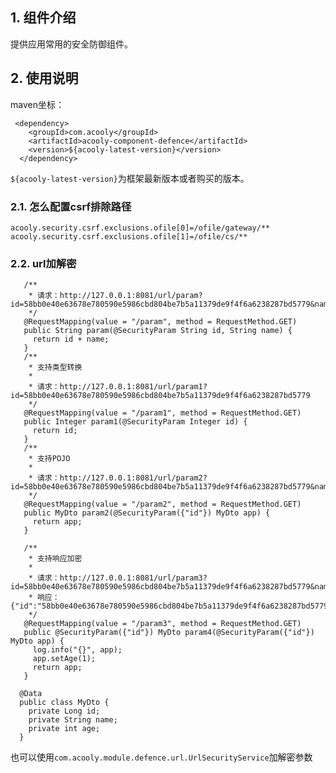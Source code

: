 <!-- title: 防御组件 -->
<!-- type: infrastructure -->
<!-- author: qiubo -->

## 1. 组件介绍

提供应用常用的安全防御组件。

## 2. 使用说明

maven坐标：

     <dependency>
        <groupId>com.acooly</groupId>
        <artifactId>acooly-component-defence</artifactId>
        <version>${acooly-latest-version}</version>
      </dependency>

`${acooly-latest-version}`为框架最新版本或者购买的版本。

### 2.1. 怎么配置csrf排除路径

    acooly.security.csrf.exclusions.ofile[0]=/ofile/gateway/**
    acooly.security.csrf.exclusions.ofile[1]=/ofile/cs/**
    
### 2.2. url加解密

       /**
        * 请求：http://127.0.0.1:8081/url/param?id=58bb0e40e63678e780590e5986cbd804be7b5a11379de9f4f6a6238287bd5779&name=a
        */
       @RequestMapping(value = "/param", method = RequestMethod.GET)
       public String param(@SecurityParam String id, String name) {
         return id + name;
       }
       /**
        * 支持类型转换
        *
        * 请求：http://127.0.0.1:8081/url/param1?id=58bb0e40e63678e780590e5986cbd804be7b5a11379de9f4f6a6238287bd5779
        */
       @RequestMapping(value = "/param1", method = RequestMethod.GET)
       public Integer param1(@SecurityParam Integer id) {
         return id;
       }
       /**
        * 支持POJO
        *
        * 请求：http://127.0.0.1:8081/url/param2?id=58bb0e40e63678e780590e5986cbd804be7b5a11379de9f4f6a6238287bd5779&name=bohr&age=12
        */
       @RequestMapping(value = "/param2", method = RequestMethod.GET)
       public MyDto param2(@SecurityParam({"id"}) MyDto app) {
         return app;
       }

       /**
        * 支持响应加密
        *
        * 请求：http://127.0.0.1:8081/url/param3?id=58bb0e40e63678e780590e5986cbd804be7b5a11379de9f4f6a6238287bd5779&name=bohr&age=12
        * 响应：{"id":"58bb0e40e63678e780590e5986cbd804be7b5a11379de9f4f6a6238287bd5779","name":"bohr","age":1}
        */
       @RequestMapping(value = "/param3", method = RequestMethod.GET)
       public @SecurityParam({"id"}) MyDto param4(@SecurityParam({"id"}) MyDto app) {
         log.info("{}", app);
         app.setAge(1);
         return app;
       }

      @Data
      public class MyDto {
        private Long id;
        private String name;
        private int age;
      }

也可以使用`com.acooly.module.defence.url.UrlSecurityService`加解密参数